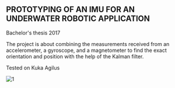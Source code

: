 ## PROTOTYPING OF AN IMU FOR AN UNDERWATER ROBOTIC APPLICATION
Bachelor's thesis 2017

The project is about combining the measurements received from an accelerometer, a gyroscope, and a magnetometer to find the exact orientation and position with the help of the Kalman filter.

Tested on Kuka Agilus

![1](https://user-images.githubusercontent.com/55997117/154798982-fd5015e7-82e4-49bd-89d0-16d40e0ad3f6.gif)
